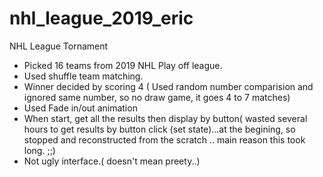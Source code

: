# nhl_league_2019_eric

NHL League Tornament


- Picked 16 teams from 2019 NHL Play off league.
- Used shuffle team matching. 
- Winner decided by scoring 4 ( Used random number comparision and ignored same number, so no draw game, it goes 4 to 7 matches)
- Used Fade in/out animation
- When start, get all the results then display by button( wasted several hours to get results by button click (set state)...at the begining, so stopped and reconstructed from the scratch .. main reason this took long. ;;)
- Not ugly interface.( doesn't mean preety..)




